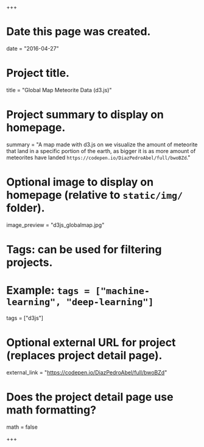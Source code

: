 +++
# Date this page was created.
date = "2016-04-27"

# Project title.
title = "Global Map Meteorite Data (d3.js)"

# Project summary to display on homepage.
summary = "A map made with d3.js on we visualize the amount of meteorite that land in a specific portion of the earth, as bigger it is as more amount of meteorites have landed `https://codepen.io/DiazPedroAbel/full/bwoBZd`."

# Optional image to display on homepage (relative to `static/img/` folder).
image_preview = "d3js_globalmap.jpg"

# Tags: can be used for filtering projects.
# Example: `tags = ["machine-learning", "deep-learning"]`
tags = ["d3js"]

# Optional external URL for project (replaces project detail page).
external_link = "https://codepen.io/DiazPedroAbel/full/bwoBZd"

# Does the project detail page use math formatting?
math = false

+++
